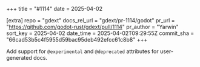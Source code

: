 +++
title = "#1114"
date = 2025-04-02

[extra]
repo = "gdext"
docs_rel_url = "gdext/pr-1114/godot"
pr_url = "https://github.com/godot-rust/gdext/pull/1114"
pr_author = "Yarwin"
sort_key = 2025-04-02
date_time = 2025-04-02T09:29:55Z
commit_sha = "66cad53b5c4f5955d59bac95deb492efcc61c8b8"
+++

Add support for `@experimental` and `@deprecated` attributes for user-generated docs.
